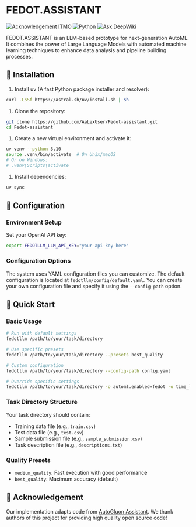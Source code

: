 # FEDOT.ASSISTANT
[![Acknowledgement ITMO](https://raw.githubusercontent.com/aimclub/open-source-ops/43bb283758b43d75ec1df0a6bb4ae3eb20066323/badges/ITMO_badge.svg)](https://itmo.ru/)
![Python](https://img.shields.io/badge/python-3.10-blue.svg)
[![Ask DeepWiki](https://deepwiki.com/badge.svg)](https://deepwiki.com/AaLexUser/Fedot-assistant)

FEDOT.ASSISTANT is an LLM-based prototype for next-generation AutoML. It combines the power of Large Language Models with automated machine learning techniques to enhance data analysis and pipeline building processes.

## 💾 Installation

1. Install uv (A fast Python package installer and resolver):

```bash
curl -LsSf https://astral.sh/uv/install.sh | sh
```

1. Clone the repository:

```bash
git clone https://github.com/AaLexUser/Fedot-assistant.git
cd Fedot-assistant
```

1. Create a new virtual environment and activate it:

```bash
uv venv --python 3.10
source .venv/bin/activate  # On Unix/macOS
# Or on Windows:
# .venv\Scripts\activate
```

1. Install dependencies:

```bash
uv sync
```

## 🔧 Configuration

### Environment Setup

Set your OpenAI API key:

```bash
export FEDOTLLM_LLM_API_KEY="your-api-key-here"
```

### Configuration Options

The system uses YAML configuration files you can customize. The default configuration is located at `fedotllm/config/default.yaml`. You can create your own configuration file and specify it using the `--config-path` option.

## 🚀 Quick Start

### Basic Usage

```bash
# Run with default settings
fedotllm /path/to/your/task/directory

# Use specific presets
fedotllm /path/to/your/task/directory --presets best_quality

# Custom configuration
fedotllm /path/to/your/task/directory --config-path config.yaml

# Override specific settings
fedotllm /path/to/your/task/directory -o automl.enabled=fedot -o time_limit=7200
```

### Task Directory Structure

Your task directory should contain:

- Training data file (e.g., `train.csv`)
- Test data file (e.g., `test.csv`)
- Sample submission file (e.g., `sample_submission.csv`)
- Task description file (e.g., `descriptions.txt`)

### Quality Presets

- `medium_quality`: Fast execution with good performance
- `best_quality`: Maximum accuracy (default)

## 🙌 Acknowledgement
Our implementation adapts code from [AutoGluon Assistant](https://github.com/autogluon/autogluon-assistant). We thank authors of this project for providing high quality open source code!